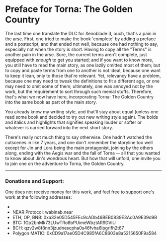 # Preface for Torna: The Golden Country

The last time one translate the DLC for Xenoblade 3, ouch, that's a pain in the arse. First, one tried to make the book 'complete' by adding a preface and a postscript, and that ended not well, because one had nothing to say, especially not when the story is short. Having to copy all the "Terms" is another pain in the arse. Sure, the current terms aren't complete, just equipped with _enough_ to get you started; and if you want to know more, you still have to read the main story, as one lazily omitted most of them; but to copy and paste terms from one to another is not ideal, because one want to keep it lean, only to those that're relevant. Yet, relevancy have a problem, because one may need to tweak the definitions to fit a different age, or one may need to omit some of them; ultimately, one was annoyed not by the work, but the requirement to sort through such menial stuffs. Therefore, that's what we now have here, incorporating Torna: The Golden Country into the same book as part of the main story. 

You already know my writing style, and that'll stay about equal (unless one read some book and decided to try out new writing style again). The bolds and italics and highlights that signifies speaking louder or softer or whatever is carried forward into the next short story. 

There's really not much thing to say otherwise. One hadn't watched the cutscenes in like 7 years, and one don't remember the storyline too well except for Jin and Lora being the main protagonist, joining by the others along, ending with the Aegis war and the fall of Torna -- all that you wanted to know about Jin's wondrous heart. But how that will unfold, one invite you to join one on the adventure to Torna, the Golden Country. 

---

### Donations and Support:
One does not receive money for this work, and feel free to support one's work at the following addresses:

<!-- - [Buy me a coffee.](https://buymeacoffee.com/wabinab) -->
- <script type="text/javascript" src="https://cdnjs.buymeacoffee.com/1.0.0/button.prod.min.js" data-name="bmc-button" data-slug="wabinab" data-color="#FAFAFA" data-emoji=""  data-font="Cookie" data-text="Make a donation!" data-outline-color="#000000" data-font-color="#000000" data-coffee-color="#ffffff" ></script>
- NEAR Protocol: wabinab.near
- ETH, OP, BNB: 0xa32e05D545FEc9cADb46BEB0839E3Ac0A9E39d9B
- BTC: 1Gp2bnMk73LUwTRo8bPUimeWbztAR9DViU
- BCH: qzv2w8f8nn3jzudnescpha0s46fvha6lpgrlfh2t67
- Polygon MATIC: 0xCD9a17ae05D4C985fA6C8603e8a5215650F9a584